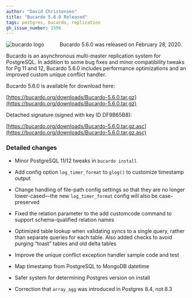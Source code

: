 ```yaml
---
author: "David Christensen"
title: "Bucardo 5.6.0 Released"
tags: postgres, bucardo, replication
gh_issue_number: 1596
---
```


<div style="float: left; margin-right: 40px"><img src="/blog/2020/03/01/bucardo-5-6-0-release/image-1.jpg" alt="bucardo logo" align="left"></div>

Bucardo 5.6.0 was released on February 28, 2020.

Bucardo is an asynchronous multi-master replication system for PostgreSQL. In addition to some bug fixes and minor compatibility tweaks for Pg 11 and 12, Bucardo 5.6.0 includes performance optimizations and an improved custom unique conflict handler.

Bucardo 5.6.0 is available for download here:

[https://bucardo.org/downloads/Bucardo-5.6.0.tar.gz](https://bucardo.org/downloads/Bucardo-5.6.0.tar.gz)

Detached signature (signed with key ID DF9B65B8):

[https://bucardo.org/downloads/Bucardo-5.6.0.tar.gz.asc](https://bucardo.org/downloads/Bucardo-5.6.0.tar.gz.asc)

### Detailed changes

  - Minor PostgreSQL 11/12 tweaks in `bucardo install`

  - Add config option `log_timer_format` to `glog()` to customize timestamp output

  - Change handling of file-path config settings so that they are no longer lower-cased—the new `log_timer_format` config will also be case-preserved
 
  - Fixed the relation parameter to the add customcode command to support schema-qualified relation names
 
  - Optimized table lookup when validating syncs to a single query, rather than separate queries for each table. Also added checks to avoid purging “toast” tables and old delta tables
 
  - Improve the unique conflict exception handler sample code and test
 
  - Map timestamp from PostgreSQL to MongoDB datetime
 
  - Safer system for determining Postgres version on install
 
  - Correction that `array_agg` was introduced in Postgres 8.4, not 8.3
 
